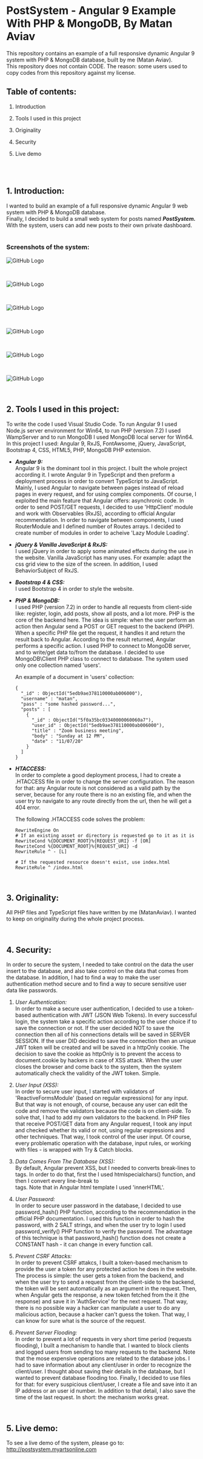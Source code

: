 # PostSystem - Angular 9 Example With PHP & MongoDB, By Matan Aviav

This repository contains an example of a full responsive dynamic Angular 9 system with PHP & MongoDB database, built by me (Matan Aviav).<br />
This repository does not contain CODE. The reason: some users used to copy codes from this repository against my license.

## Table of contents:
1. Introduction

2. Tools I used in this project

3. Originality

4. Security

5. Live demo

<br/><br/>
## 1. Introduction:
I wanted to build an example of a full responsive dynamic Angular 9 web system with PHP & MongoDB database. <br/>
Finally, I decided to build a small web system for posts named ***PostSystem.*** <br/>
With the system, users can add new posts to their own private dashboard.<br/><br/>


### Screenshots of the system:
![GitHub Logo](https://i.ibb.co/NTKYRQx/1.png)

<br />

![GitHub Logo](https://i.ibb.co/w6MX9Sz/2.png)

<br />

![GitHub Logo](https://i.ibb.co/wKwJty8/3.png)

<br />

![GitHub Logo](https://i.ibb.co/WHMKvfj/4.png)

<br />

![GitHub Logo](https://i.ibb.co/gyKHMrx/5.png)

<br />

![GitHub Logo](https://i.ibb.co/K0ZjxxG/6.png)


<br />



## 2. Tools I used in this project:


To write the code I used Visual Studio Code.
To run Angular 9 I used Node.js server environment for Win64, to run PHP (version 7.2) I used WampServer and to run MongoDB I used MongoDB local server for Win64.
In this project I used: Angular 9, RxJS, FontAwsome, jQuery, JavaScript, Bootstrap 4, CSS, HTML5, PHP, MongoDB PHP extension.

* ***Angular 9:***<br/>
Angular 9 is the dominant tool in this project. I built the whole project according it. I wrote Angular 9 in TypeScript and then preform a deployment process in order to convert TypeScript to JavaScript. Mainly, I used Angular to navigate between pages instead of reload pages in every request, and for using complex components. Of course, I exploited the main feature that Angular offers: asynchronic code. In order to send POST/GET requests, I decided to use 'HttpClient' module and work with Observables (RxJS), according to official Angular recommendation. In order to navigate between components, I used RouterModule and I defined number of Routes arrays. I decided to create number of modules in order to acheive 'Lazy Module Loading'. 


* ***jQuery & Vanilla JavaScript & RxJS:***<br/>
I used jQuery in order to apply some animated effects during the use in the website. Vanilla JavaScript has many uses. For example: adapt the css grid view to the size of the screen. In addition, I used BehaviorSubject of RxJS.

* ***Bootstrap 4 & CSS:***<br/>
I used Bootstrap 4 in order to style the website.

* ***PHP & MongoDB:***<br/>
I used PHP (version 7.2) in order to handle all requests from client-side like: register, login, add posts, show all posts, and a lot more. PHP is the core of the backend here. The idea is simple: when the user perform an action then Angular send a POST or GET request to the backend (PHP). When a specific PHP file get the request, it handles it and return the result back to Angular. According to the result returned, Angular performs a specific action. I used PHP to connect to MongoDB server, and to write/get data to/from the database. I decided to use MongoDB\Client PHP class to connect to database. The system used only one collection named 'users'. 

  An example of a document in 'users' collection:<br />
  ```
  {
    "_id" : ObjectId("5edb9ae378110000ab006000"), 
    "username" : "matan", 
    "pass" : "some hashed password...", 
    "posts" : [ 
      { 
        "_id" : ObjectId("5f0a35bc03340000060060a7"), 
        "user_id" : ObjectId("5edb9ae378110000ab006000"), 
        "title" : "Zoom business meeting", 
        "body" : "Sunday at 12 PM", 
        "date" : "11/07/20" 
      }
    ] 
  }
  ```
  
* ***HTACCESS:***<br/>
In order to complete a good deployment process, I had to create a .HTACCESS file in order to change the server configuration.
The reason for that: any Angular route is not considered as a valid path by the server, because for any route there is no an existing file,
and when the user try to navigate to any route directly from the url, then he will get a 404 error.

  The following .HTACCESS code solves the problem:
  ```
  RewriteEngine On
  # If an existing asset or directory is requested go to it as it is
  RewriteCond %{DOCUMENT_ROOT}%{REQUEST_URI} -f [OR]
  RewriteCond %{DOCUMENT_ROOT}%{REQUEST_URI} -d
  RewriteRule ^ - [L]

  # If the requested resource doesn't exist, use index.html
  RewriteRule ^ /index.html
  ```
<br />


## 3. Originality:
All PHP files and TypeScript files have written by me (MatanAviav). I wanted to keep on originality during the whole project process.



<br />


## 4. Security:
In order to secure the system, I needed to take control on the data the user insert to the database, and also take control on the data that comes from the database. In addition, I had to find a way to make the user authentication method secure and to find a way to secure sensitive user data like passwords.

  1. *User Authentication:<br />*
  In order to make a secure user authentication, I decided to use a token-based authentication with JWT (JSON Web Tokens). In every successful login, the system take a specific action according to the user choice if to save the connection or not. If the user decided NOT to save the connection then all of his connections details will be saved in SERVER SESSION. If the user DID decided to save the connection then an unique JWT token will be created and will be saved in a httpOnly cookie. The decision to save the cookie as httpOnly is to prevent the access to document.cookie by hackers in case of XSS attack. When the user closes the browser and come back to the system, then the system automatically check the validity of the JWT token. Simple.
 
  2. *User Input (XSS):<br />*
  In order to secure user input, I started with validators of 'ReactiveFormsModule' (based on regular expressions) for any input. But that way is not enough, of course, because any user can edit the code and remove the validators because the code is on client-side. To solve that, I had to add my own validators to the backend. In PHP files that receive POST/GET data from any Angular request, I took any input and checked whether its valid or not, using regular expressions and other techniques. That way, I took control of the user input. Of course, every problematic operation with the database, input rules, or working with files - is wrapped with Try & Catch blocks.
  
  3. *Data Comes From The Database (XSS):<br />*
  By default, Angular prevent XSS, but I needed to converts break-lines to <br /> tags. In order to do that, first the I used htmlspecialchars() function, and then I convert every line-break to <br /> tags. Note that in Angular html template I used 'innerHTML'.
  
  4. *User Password:<br />*
  In order to secure user password in the database, I decided to use password_hash() PHP function, according to the recommendation in the official PHP documentation. I used this function in order to hash the password, with 2 SALT strings, and when the user try to login I used password_verify() PHP function to verify the password. The advantage of this technique is that password_hash() function does not create a CONSTANT hash - it can change in every function call.

  5. *Prevent CSRF Attacks:<br />*
  In order to prevent CSRF attakcs, I built a token-based mechanism to provide the user a token for any protected action he does in the website. The process is simple: the user gets a token from the backend, and when the user try to send a request from the client-side to the backend, the token will be sent automatically as an argument in the request. Then, when Angular gets the response, a new token fetched from the it (the response) and save it in 'AuthService' for the next request. That way, there is no possible way a hacker can manipulate a user to do any malicious action, because a hacker can't guess the token. That way, I can know for sure what is the source of the request.
  
  6. *Prevent Server Flooding:<br />*
  In order to prevent a lot of requests in very short time period (requests flooding), I built a mechanism to handle that. I wanted to block clients and logged users from sending too many requests to the backend. Note that the mose expensive operations are related to the database jobs. I had to save information about any client/user in order to recognize the client/user. I thought about saving their details in the database, but I wanted to prevent database flooding too. Finally, I decided to use files for that: for every suspicious client/user, I create a file and save into it an IP address or an user id number. In addition to that detail, I also save the time of the last request. In short: the mechanism works great.
 
<br />

## 5. Live demo:
To see a live demo of the system, please go to: http://postsystem.myartsonline.com



